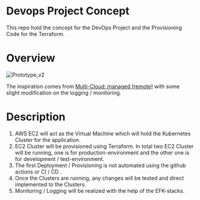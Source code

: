 # Devops Project Concept

This repo hold the concept for the DevOps Project and the Provisioning Code for the Terraform.

# Overview
![Prototype_v2](https://user-images.githubusercontent.com/57735112/146003269-4eef3395-e916-4f26-a057-ce555b1814b8.png)

The inspiration comes from [Multi-Cloud: managed [remote]](https://github.com/lucendio/lecture-devops-infos/blob/main/guide/examples.md) with some slight modification on the logging / monitoring.

# Description
 
1. AWS EC2 will act as the Virtual Machine which will hold the Kubernetes Cluster for the application.
2. EC2 Cluster will be provisioned using Terraform. In total two EC2 Cluster will be running, one is for production-environment and the other one is for development / test-environment.
3. The first Deployment / Provisioning is not automated using the github actions or CI / CD .
4. Once the Clusters are running, any changes will be tested and direct implemented to the Clusters.
5. Monitoring / Logging will be realized with the help of the EFK-stacks.
